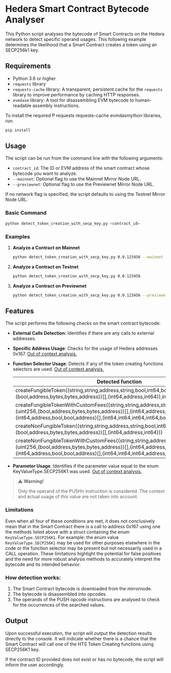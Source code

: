 # Hedera Smart Contract Bytecode Analyser

This Python script analyses the bytecode of Smart Contracts on the Hedera network to detect specific operand usages.
This following example determines the likelihood that a Smart Contract creates a token using an SECP256k1 key.

## Requirements

- Python 3.6 or higher
- `requests` library
- `requests-cache` library: A transparent, persistent cache for the `requests` library to improve performance by caching HTTP responses.
- `evmdasm` library: A tool for disassembling EVM bytecode to human-readable assembly instructions.

To install the required P requests requests-cache evmdasmython libraries, run:

```bash
pip install
```

## Usage

The script can be run from the command line with the following arguments:

- `contract_id`: The ID or EVM address of the smart contract whose bytecode you want to analyze.
- `--mainnet`: Optional flag to use the Mainnet Mirror Node URL.
- `--previewnet`: Optional flag to use the Previewnet Mirror Node URL.

If no network flag is specified, the script defaults to using the Testnet Mirror Node URL.

### Basic Command

```bash
python detect_token_creation_with_secp_key.py <contract_id>
```

### Examples

1. **Analyze a Contract on Mainnet**

    ```bash
    python detect_token_creation_with_secp_key.py 0.0.123456 --mainnet
    ```

2. **Analyze a Contract on Testnet**

    ```bash
    python detect_token_creation_with_secp_key.py 0.0.123456
    ```

3. **Analyze a Contract on Previewnet**

    ```bash
    python detect_token_creation_with_secp_key.py 0.0.123456 --previewnet
    ```

## Features

The script performs the following checks on the smart contract bytecode:

- **External Calls Detection**: Identifies if there are any calls to external addresses.
- **Specific Address Usage**: Checks for the usage of Hedera addresses 0x167. [Out of context analysis.](#warning-section)
- **Function Selector Usage**: Detects if any of the token creating functions selectors are used. [Out of context analysis.](#warning-section)
    
    | Detected function                                                                                                                                                                                                                               | Selector   |
    |-------------------------------------------------------------------------------------------------------------------------------------------------------------------------------------------------------------------------------------------------|------------|
    | createFungibleToken((string,string,address,string,bool,int64,bool,(uint256,(bool,address,bytes,bytes,address))[],(int64,address,int64)),int64,int32)                                                                                            | 0x0fb65bf3 |
    | createFungibleTokenWithCustomFees((string,string,address,string,bool,int64,bool,(uint256,(bool,address,bytes,bytes,address))[],(int64,address,int64)),int64,int32,(int64,address,bool,bool,address)[],(int64,int64,int64,int64,bool,address)[]) | 0x2af0c59a |
    | createNonFungibleToken((string,string,address,string,bool,int64,bool,(uint256,(bool,address,bytes,bytes,address))[],(int64,address,int64)))                                                                                                     | 0xea83f293 |
    | createNonFungibleTokenWithCustomFees((string,string,address,string,bool,int64,bool,(uint256,(bool,address,bytes,bytes,address))[],(int64,address,int64)),(int64,address,bool,bool,address)[],(int64,int64,int64,address,bool,address)[])        | 0xabb54eb5 |

- **Parameter Usage**: Identifies if the parameter value equal to the enum KeyValueType.SECP256K1 was used. [Out of context analysis.](#warning-section)

> ⚠️ **Warning!** <div id="warning-section">Only the operand of the PUSHn instruction is considered. The context and actual usage of this value are not taken into account.</div>

### Limitations
Even when all four of these conditions are met, it does not conclusively mean that in the Smart Contract
there is a call to address 0x167 using one the methods listed above with a struct containing the enum `KeyValueType.SECP256K1`.
For example: the enum value `KeyValueType.SECP256K1` may be used for other purposes elsewhere in the code or the
function selector may be present but not necessarily used in a CALL operation.
These limitations highlight the potential for false positives and the need for more robust analysis methods to accurately interpret the bytecode and its intended behavior.

### How detection works:
1. The Smart Contract bytecode is downloaded from the mirrornode.
2. The bytecode is disassembled into opcodes.
3. The operands of the PUSH opcode instructions are analysed to check for the occurrences of the searched values.

## Output

Upon successful execution, the script will output the detection results directly to the console. It will indicate whether
there is a chance that the Smart Contract will call one of the HTS Token Creating functions using SECP256K1 key.

If the contract ID provided does not exist or has no bytecode, the script will inform the user accordingly.
